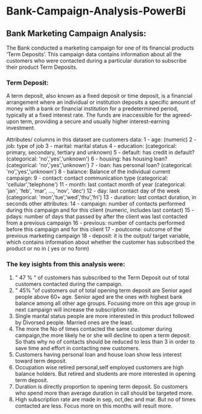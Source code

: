 # Bank-Campaign-Analysis-PowerBi

## Bank Marketing Campaign Analysis: 
The Bank conducted a marketing campaign for one of its financial products ‘Term Deposits’. This campaign data contains information about all the customers who were contacted during a 
particular duration to subscribe their product Term Deposits.

### Term Deposit: 
A term deposit, also known as a fixed deposit or time deposit, is a financial arrangement where an individual or institution deposits a specific amount of money with a bank or financial institution for a predetermined period, typically at a fixed interest rate. The funds are inaccessible for the agreed-upon term, providing a secure and usually higher interest-earning investment.

Attributes/ columns in this dataset are
customers data:
1 - age: (numeric)
2 - job: type of job 
3 - marital: marital status 
4 - education: (categorical: primary, secondary, tertiary and unknown)
5 - default: has credit in default? (categorical: 'no','yes','unknown')
6 - housing: has housing loan? (categorical: 'no','yes','unknown')
7 - loan: has personal loan? (categorical: 'no','yes','unknown')
8 - balance: Balance of the individual
current campaign:
9 - contact: contact communication type (categorical: 'cellular','telephone')
11 - month: last contact month of year (categorical: 'jan', 'feb', 'mar', ..., 'nov', 'dec')
12 - day: last contact day of the week (categorical: 'mon','tue','wed','thu','fri')
13 - duration: last contact duration, in seconds
 other attributes:
14 - campaign: number of contacts performed during this campaign and for this client (numeric, includes last contact)
15 - pdays: number of days that passed by after the client was last contacted from a previous campaign 
16 - previous: number of contacts performed before this campaign and for this client 
17 - poutcome: outcome of the previous marketing campaign 
18 - deposit: it is the output/ target variable, which contains information about whether the customer has subscribed the product or no in ( yes or no form) 

### The key isights from this analysis were:
1. " 47 % " of customers has subscribed to the Term Deposit out of total customers contacted during the campaign.
2. " 45% "of customers out of total opening term deposit are Senior aged people above 60+ age. Senior aged are the ones with highest bank balance among all other age groups. Focusing more on this age group in 
   next campaign will increase the subscription rate.
3. Single marital status people are more interested in this product followed by Divorsed people. Married ones are the least.
4. The more the No of times contacted the same customer during campaign,the more likely he or she will decline to open a term deposit. So thats why no of contacts should be reduced to less than 3 in order to
   save time and effort in contacting new customers. 
6. Customers having personal loan and house loan show less interest toward term deposit.
7. Occupation wise retired personal,self employed customers are high balance holders. But retired and students are more interested in opening term deposit.
8. Duration is directly proportion to opening term deposit. So customers who spend more than average duration in call should be targeted more.
9. High subscription rate are made in sep, oct,dec and mar. But no of times contacted are less. Focus more on this months will result more.

